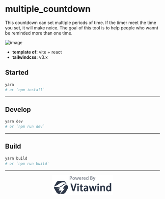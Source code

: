 # multiple_countdown
This countdown can set multiple periods of time.
If the timer meet the time you set, it will make noice.
The goal of this tool is to help people who wannt be reminded more than one time.

![image](https://user-images.githubusercontent.com/38179285/182124582-8c55a9a7-57df-4182-994b-758bbde08df1.png)




- **template of:** vite + react
- **tailwindcss:** v3.x

## Started
```bash
yarn
# or `npm install`
```

---
## Develop
```bash
yarn dev
# or `npm run dev`
```

---
## Build
```bash
yarn build
# or `npm run build`
```

---
<p align="center">
<img src="./powered-by-vitawind-bright.png">
</p>
